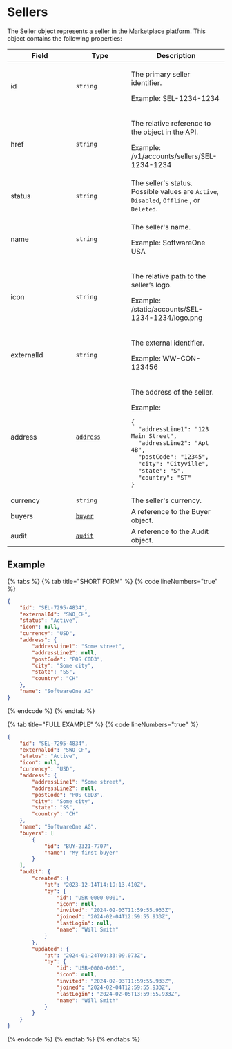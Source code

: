 # Sellers

The Seller object represents a seller in the Marketplace platform. This object contains the following properties:

<table data-full-width="false"><thead><tr><th width="135">Field</th><th width="112">Type</th><th>Description</th></tr></thead><tbody><tr><td>id</td><td><code>string</code></td><td><p>The primary seller identifier.</p><p>Example: SEL-1234-1234</p></td></tr><tr><td>href</td><td><code>string</code></td><td><p>The relative reference to the object in the API.</p><p>Example: /v1/accounts/sellers/SEL-1234-1234</p></td></tr><tr><td>status</td><td><code>string</code></td><td>The seller's status. Possible values are <code>Active</code>, <code>Disabled</code>, <code>Offline</code> , or <code>Deleted</code>.</td></tr><tr><td>name</td><td><code>string</code></td><td><p>The seller's name.</p><p>Example: SoftwareOne USA</p></td></tr><tr><td>icon</td><td><code>string</code></td><td><p>The relative path to the seller’s logo.</p><p>Example: /static/accounts/SEL-1234-1234/logo.png</p></td></tr><tr><td>externalId</td><td><code>string</code></td><td><p>The external identifier.</p><p>Example: WW-CON-123456</p></td></tr><tr><td>address</td><td><a href="../../common-api-objects/address.md"><code>address</code></a></td><td><p>The address of the seller.</p><p>Example:</p><pre class="language-json" data-overflow="wrap" data-line-numbers><code class="lang-json">{
  "addressLine1": "123 Main Street",
  "addressLine2": "Apt 4B",
  "postCode": "12345",
  "city": "Cityville",
  "state": "S",
  "country": "ST"
}
</code></pre></td></tr><tr><td>currency</td><td><code>string</code></td><td>The seller's currency.</td></tr><tr><td>buyers</td><td><a href="../buyer/#buyer-object"><code>buyer</code></a></td><td>A reference to the Buyer object.</td></tr><tr><td>audit</td><td><a href="../../common-api-objects/audit.md"><code>audit</code></a></td><td>A reference to the Audit object.</td></tr></tbody></table>

## Example

{% tabs %}
{% tab title="SHORT FORM" %}
{% code lineNumbers="true" %}
```json
{
	"id": "SEL-7295-4834",
	"externalId": "SWO_CH",
	"status": "Active",
	"icon": null,
	"currency": "USD",
	"address": {
		"addressLine1": "Some street",
		"addressLine2": null,
		"postCode": "P0S C0D3",
		"city": "Some city",
		"state": "SS",
		"country": "CH"
	},
	"name": "SoftwareOne AG"
}
```
{% endcode %}
{% endtab %}

{% tab title="FULL EXAMPLE" %}
{% code lineNumbers="true" %}
```json
{
	"id": "SEL-7295-4834",
	"externalId": "SWO_CH",
	"status": "Active",
	"icon": null,
	"currency": "USD",
	"address": {
		"addressLine1": "Some street",
		"addressLine2": null,
		"postCode": "P0S C0D3",
		"city": "Some city",
		"state": "SS",
		"country": "CH"
	},
	"name": "SoftwareOne AG",
	"buyers": [
		{
			"id": "BUY-2321-7707",
			"name": "My first buyer"
		}
	],
	"audit": {
		"created": {
			"at": "2023-12-14T14:19:13.410Z",
			"by": {
				"id": "USR-0000-0001",
				"icon": null,
				"invited": "2024-02-03T11:59:55.933Z",
				"joined": "2024-02-04T12:59:55.933Z",
				"lastLogin": null,
				"name": "Will Smith"
			}
		},
		"updated": {
			"at": "2024-01-24T09:33:09.073Z",
			"by": {
				"id": "USR-0000-0001",
				"icon": null,
				"invited": "2024-02-03T11:59:55.933Z",
				"joined": "2024-02-04T12:59:55.933Z",
				"lastLogin": "2024-02-05T13:59:55.933Z",
				"name": "Will Smith"
			}
		}
	}
}
```
{% endcode %}
{% endtab %}
{% endtabs %}
